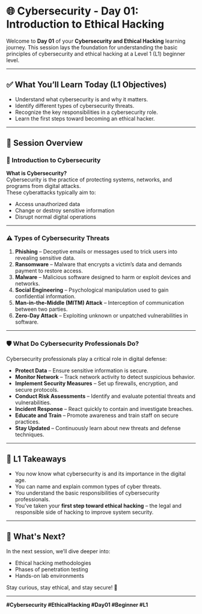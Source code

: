# 🌐 Cybersecurity - Day 01: Introduction to Ethical Hacking

Welcome to **Day 01** of your **Cybersecurity and Ethical Hacking** learning journey. This session lays the foundation for understanding the basic principles of cybersecurity and ethical hacking at a Level 1 (L1) beginner level.

---

## ✅ What You’ll Learn Today (L1 Objectives)

- Understand what cybersecurity is and why it matters.
- Identify different types of cybersecurity threats.
- Recognize the key responsibilities in a cybersecurity role.
- Learn the first steps toward becoming an ethical hacker.

---

## 📘 Session Overview

### 🔐 Introduction to Cybersecurity

**What is Cybersecurity?**  
Cybersecurity is the practice of protecting systems, networks, and programs from digital attacks.  
These cyberattacks typically aim to:
- Access unauthorized data
- Change or destroy sensitive information
- Disrupt normal digital operations

---

### ⚠️ Types of Cybersecurity Threats

1. **Phishing** – Deceptive emails or messages used to trick users into revealing sensitive data.
2. **Ransomware** – Malware that encrypts a victim’s data and demands payment to restore access.
3. **Malware** – Malicious software designed to harm or exploit devices and networks.
4. **Social Engineering** – Psychological manipulation used to gain confidential information.
5. **Man-in-the-Middle (MITM) Attack** – Interception of communication between two parties.
6. **Zero-Day Attack** – Exploiting unknown or unpatched vulnerabilities in software.

---

### 🛡️ What Do Cybersecurity Professionals Do?

Cybersecurity professionals play a critical role in digital defense:

- **Protect Data** – Ensure sensitive information is secure.
- **Monitor Network** – Track network activity to detect suspicious behavior.
- **Implement Security Measures** – Set up firewalls, encryption, and secure protocols.
- **Conduct Risk Assessments** – Identify and evaluate potential threats and vulnerabilities.
- **Incident Response** – React quickly to contain and investigate breaches.
- **Educate and Train** – Promote awareness and train staff on secure practices.
- **Stay Updated** – Continuously learn about new threats and defense techniques.

---

## 📌 L1 Takeaways

- You now know what cybersecurity is and its importance in the digital age.
- You can name and explain common types of cyber threats.
- You understand the basic responsibilities of cybersecurity professionals.
- You’ve taken your **first step toward ethical hacking** – the legal and responsible side of hacking to improve system security.

---

## 🚀 What's Next?

In the next session, we’ll dive deeper into:
- Ethical hacking methodologies
- Phases of penetration testing
- Hands-on lab environments

Stay curious, stay ethical, and stay secure! 🔐

---

**#Cybersecurity #EthicalHacking #Day01 #Beginner #L1**

